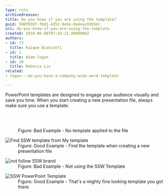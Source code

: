 ```yaml
---
type: rule
archivedreason: 
title: Do you know if you are using the template?
guid: 598f03bf-fbd1-4352-9e5e-0a4eac0365dc
uri: do-you-know-if-you-are-using-the-template
created: 2010-06-08T07:43:21.0000000Z
authors:
- id: 73
  title: Kaique Biancatti
- id: 1
  title: Adam Cogan
- id: 20
  title: Rebecca Liu
related:
- logon---do-you-have-a-company-wide-word-template

---
```



PowerPoint templates are&#160;designed to engage your audience visually and save you time. When you start creating a new presentation file, always make sure you use a template. 

<br><excerpt class='endintro'></excerpt><br>

  <dl>
    <dt><img alt="" class="ms-rteCustom-ImageArea" src="/Communication/RulesToBetterPowerpointPresentations/PublishingImages/noTemplate.jpg" /> </dt>
    <dd class="ms-rteCustom-FigureBad">Figure&#58; Bad Example - No template applied to the file </dd>
</dl>
<dl>
    <dt><img class="ms-rteCustom-ImageArea" alt="Find SSW template from My template" src="/Communication/RulesToBetterPowerpointPresentations/PublishingImages/templateApplied02.gif" /> </dt>
    <dd class="ms-rteCustom-FigureGood">Figure&#58; Good Example - Find the template when creating a new presentation file </dd>
</dl>
<dl>
    <dt><img class="ms-rteCustom-ImageArea" alt="not follow SSW brand" src="/Communication/RulesToBetterPowerpointPresentations/PublishingImages/bad_cover.gif" /> </dt>
    <dd class="ms-rteCustom-FigureBad">Figure&#58; Bad Example - Not using the&#160;SSW Template </dd>
</dl>
<dl>
    <dt><img class="ms-rteCustom-ImageArea" alt="SSW PowerPoint Template" src="/Communication/RulesToBetterPowerpointPresentations/PublishingImages/good_cover.jpg" /> </dt>
    <dd class="ms-rteCustom-FigureGood">Figure&#58; Good Example - That's a mighty fine looking template you got there</dd>
</dl>



